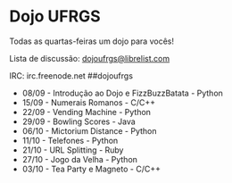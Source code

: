 # Dojo UFRGS 
Todas as quartas-feiras um dojo para vocês!

Lista de discussão: dojoufrgs@librelist.com

IRC: irc.freenode.net \#\#dojoufrgs

* 08/09 - Introdução ao Dojo e FizzBuzzBatata - Python
* 15/09 - Numerais Romanos - C/C++
* 22/09 - Vending Machine - Python
* 29/09 - Bowling Scores - Java 
* 06/10 - Mictorium Distance - Python
* 11/10 - Telefones - Python
* 21/10 - URL Splitting - Ruby
* 27/10 - Jogo da Velha - Python
* 03/10 - Tea Party e Magneto - C/C++
